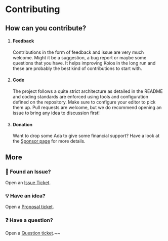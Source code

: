 # Contributing

## How can you contribute?

1. #### Feedback
   Contributions in the form of feedback and issue are very much welcome. Might it be a suggestion, a bug report or maybe some questions that you have. It helps improving Koios in the long run and these are probably the best kind of contributions to start with.
2. #### Code
   The project follows a quite strict architecture as detailed in the README and coding standards are enforced using tools and configuration defined on the repository. Make sure to configure your editor to pick them up. Pull requests are welcome, but we do recommend opening an issue to bring any idea to discussion first!
3. #### Donation
   Want to drop some Ada to give some financial support? Have a look at the [Sponsor page](https://github.com/Gero-Labs/maestro-java-client/blob/master/SPONSORS.md) for more details.

## More

### :bug: Found an Issue?
Open an [Issue Ticket](https://github.com/Gero-Labs/maestro-java-client/issues/new?template=bug.md).

### :bulb: Have an idea?
Open a [Proposal ticket](https://github.com/Gero-Labs/maestro-java-client/issues/new?template=idea.md).

### :question: Have a question?
Open a [Question ticket](https://github.com/Gero-Labs/maestro-java-client/issues/new).~~
